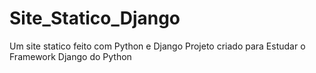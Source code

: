 # Site_Statico_Django
Um site statico feito com Python e Django
Projeto criado para Estudar o Framework Django do Python 
